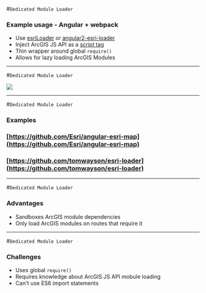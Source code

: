 #`Dedicated Module Loader`

### Example usage - Angular + webpack
* Use [esriLoader](https://github.com/tomwayson/esri-loader) or [angular2-esri-loader](https://github.com/tomwayson/angular2-esri-loader)
* Inject ArcGIS JS API as a [script tag](https://github.com/tomwayson/esri-loader/blob/master/index.ts#L21-L37)
* Thin wrapper around global `require()`
* Allows for lazy loading ArcGIS Modules

---

#`Dedicated Module Loader`

![](./reveal.js/img/dedicated_loader.jpg) <!-- .element: style="height: 600px;" -->

---

#`Dedicated Module Loader`

### Examples
### [https://github.com/Esri/angular-esri-map](https://github.com/Esri/angular-esri-map)
### [https://github.com/tomwayson/esri-loader](https://github.com/tomwayson/esri-loader)

---

#`Dedicated Module Loader`

### Advantages
* Sandboxes ArcGIS module dependencies
* Only load ArcGIS modules on routes that require it

---

#`Dedicated Module Loader`

### Challenges
* Uses global `require()`
* Requires knowledge about ArcGIS JS API mobule loading
* Can't use ES6 import statements
